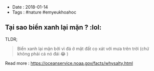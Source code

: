 - Date : 2018-01-14
- Tags : #nature #emyeukhoahoc

## Tại sao biển xanh lại mặn ? :lol:

TLDR;

> Biển xanh lại mặn bởi vì đá ở mặt đất cọ xát với mưa trên trời (chứ không phải cá nó đái 😂 )

Read more : https://oceanservice.noaa.gov/facts/whysalty.html

